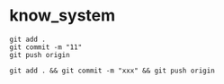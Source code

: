 # know_system

```
git add .
git commit -m "11"
git push origin

git add . && git commit -m "xxx" && git push origin
```

